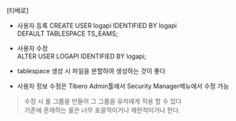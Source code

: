 [티베로]
- 사용자 등록
CREATE USER logapi IDENTIFIED BY logapi  
DEFAULT TABLESPACE TS_EAMS;  

- 사용자 수정  
ALTER USER LOGAPI IDENTIFIED BY logapi;

- tablespace 생성 시 파일을 분할하여 생성하는 것이 좋다

- 사용자 정보 수정은 Tibero Admin툴에서 Security Manager메뉴에서 수정 가능
 > 수정 시 롤 그룹을 만들어 그 그룹을 유저에게 적용 할 수 있다  
 > 기존에 존재하는 룰은 너무 포괄적이거나 제한적이거나 한다.
